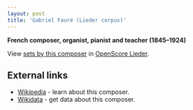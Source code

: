 ```yaml
---
layout: post
title: 'Gabriel Fauré (Lieder corpus)'
---
```


__French composer, organist, pianist and teacher (1845–1924)__

View [sets by this composer] in [OpenScore Lieder].

[sets by this composer]: https://musescore.com/openscore-lieder-corpus/sets?order=title&text=Fauré,+Gabriel
[OpenScore Lieder]: https://musescore.com/openscore-lieder-corpus

## External links

- [Wikipedia] - learn about this composer.
- [Wikidata] - get data about this composer.

[Wikipedia]: https://en.wikipedia.org/wiki/Gabriel_Fauré
[Wikidata]: https://www.wikidata.org/wiki/Q104919
